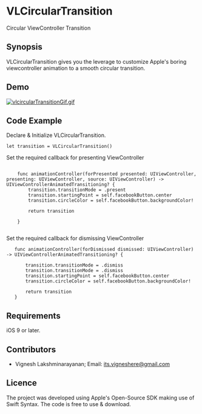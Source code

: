 # VLCircularTransition
Circular ViewController Transition

## Synopsis

VLCircularTransition gives you the leverage to customize Apple's boring viewcontroller animation to a smooth circular transition.

## Demo
[![vlcircularTransitionGif.gif](https://s16.postimg.org/paqqjdwlx/vlcircular_Transition_Gif.gif)](https://postimg.org/image/u9e8xx0ep/)

## Code Example
Declare & Initialize VLCircularTransition.

```
let transition = VLCircularTransition()

```
Set the required callback for presenting ViewController
```

    func animationController(forPresented presented: UIViewController, presenting: UIViewController, source: UIViewController) -> UIViewControllerAnimatedTransitioning? {
        transition.transitionMode = .present
        transition.startingPoint = self.facebookButton.center
        transition.circleColor = self.facebookButton.backgroundColor!
        
        return transition
        
    }
    
```
    
Set the required callback for dismissing ViewController

 ```
    func animationController(forDismissed dismissed: UIViewController) -> UIViewControllerAnimatedTransitioning? {
        
        transition.transitionMode = .dismiss
        transition.transitionMode = .dismiss
        transition.startingPoint = self.facebookButton.center
        transition.circleColor = self.facebookButton.backgroundColor!
        
        return transition
    }
  ```

## Requirements

iOS 9 or later.

## Contributors

- Vignesh Lakshminarayanan; Email: its.vigneshere@gmail.com

## Licence

The project was developed using Apple's Open-Source SDK making use of Swift Syntax. The code is free to use & download.  
